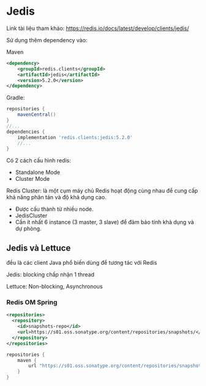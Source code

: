 # Jedis
Link tài liệu tham khảo: 
https://redis.io/docs/latest/develop/clients/jedis/

Sử dụng thêm dependency vào:

Maven
```xml
<dependency>
    <groupId>redis.clients</groupId>
    <artifactId>jedis</artifactId>
    <version>5.2.0</version>
</dependency>
```

Gradle:

```groovy
repositories {
    mavenCentral()
}
//...
dependencies {
    implementation 'redis.clients:jedis:5.2.0'
    //...
}
```

Có 2 cách cấu hình redis:
- Standalone Mode
- Cluster Mode


Redis Cluster: là một cụm máy chủ Redis hoạt động cùng nhau để cung cấp khả năng phân tán và độ khả dụng cao.
- Được cấu thành từ nhiều node.
- JedisCluster
- Cần ít nhất 6 instance (3 master, 3 slave) để đảm bảo tính khả dụng và dự phòng.

## Jedis và Lettuce 
đều là các client Java phổ biến dùng để tương tác với Redis

Jedis: blocking chấp nhận 1 thread

Lettuce: Non-blocking, Asynchronous


### Redis OM Spring

```xml
<repositories>
  <repository>
    <id>snapshots-repo</id>
    <url>https://s01.oss.sonatype.org/content/repositories/snapshots/</url>
  </repository>
</repositories>
```

```groovy
repositories {
    maven {
        url "https://s01.oss.sonatype.org/content/repositories/snapshots/"
    }
}
```

